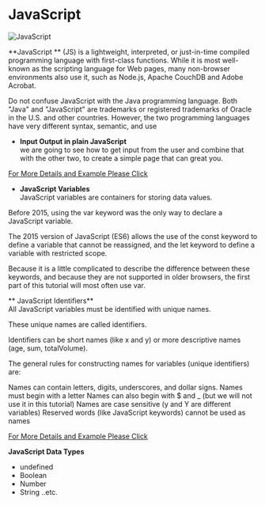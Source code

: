 
# JavaScript
![JavaScript](https://datavisioner.net/wp-content/uploads/2020/04/javascript-illustration.png) 

**JavaScript ** (JS) is a lightweight, interpreted, or just-in-time compiled programming language with first-class functions. While it is most well-known as the scripting language for Web pages, many non-browser environments also use it, such as Node.js, Apache CouchDB and Adobe Acrobat.

Do not confuse JavaScript with the Java programming language. Both "Java" and "JavaScript" are trademarks or registered trademarks of Oracle in the U.S. and other countries. However, the two programming languages have very different syntax, semantic, and use


- **Input Output in plain JavaScript**    
we are going to see how to get input from the user and combine that with the other two, to create a simple page that can great you.  

[For More Details and Example Please Click](https://code-maven.com/input-output-in-plain-javascript)

- **JavaScript Variables**  
JavaScript variables are containers for storing data values.  

Before 2015, using the var keyword was the only way to declare a JavaScript variable.

The 2015 version of JavaScript (ES6) allows the use of the const keyword to define a variable that cannot be reassigned, and the let keyword to define a variable with restricted scope.

Because it is a little complicated to describe the difference between these keywords, and because they are not supported in older browsers, the first part of this tutorial will most often use var.


** JavaScript Identifiers**   
All JavaScript variables must be identified with unique names.

These unique names are called identifiers.

Identifiers can be short names (like x and y) or more descriptive names (age, sum, totalVolume).

The general rules for constructing names for variables (unique identifiers) are:

Names can contain letters, digits, underscores, and dollar signs.
Names must begin with a letter
Names can also begin with $ and _ (but we will not use it in this tutorial)
Names are case sensitive (y and Y are different variables)
Reserved words (like JavaScript keywords) cannot be used as names

[For More Details and Example Please Click](https://www.w3schools.com/js/js_variables.asp)

**JavaScript Data Types**  
- undefined
- Boolean 
- Number 
- String ..etc.  













